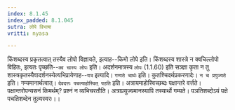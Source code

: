 ```yaml
---
index: 8.1.45
index_padded: 8.1.045
sutra: लोपे विभाषा
vritti: nyasa

---
```

किंशब्दस्य प्रकृतत्वात् तस्यैव लोपो विज्ञायते, इत्याह--किमो लोपे इति। किंशब्दस्य शास्त्रे न क्वचिल्लोपो विहितः, इत्यतः पृच्छति--`क्व चास्य लोपः` इति। अदर्शनमात्रस्य `लोपः` (1.1.60) इति सञ्ज्ञा कृता न तु शास्त्रकृतस्यैवादर्शनस्येत्यभिप्रायेणाह--`यत्र` इत्यादि। `गम्यते चार्थः` इति। कुतश्चिदर्थप्रकरणादेः। `न च प्रयुज्यते` इति। गम्यमानार्थत्वात्। `देवदत्तः पचत्याहोस्वित् पठति` इति। अत्रायमाहोस्विच्छब्दः पक्षान्तरे वर्त्तते। पक्षान्तरोपन्यसनं किमर्थम्? प्रश्नं न व्यभिचरतौति। अत्राप्रयुज्यमानस्यापि तस्यार्थो गम्यते। पञतिशब्दोऽयं पक्षे पचतिशब्देन तुल्यस्वरः।।